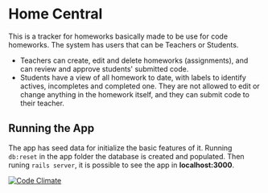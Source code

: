 # Home Central

This is a tracker for homeworks basically made to be use for code homeworks. The system has users that can be Teachers or Students.

- Teachers can create, edit and delete homeworks (assignments), and can review and approve students' submitted code.
- Students have a view of all homework to date, with labels to identify actives, incompletes and completed one. They are not allowed to edit or change anything in the homework itself, and they can submit code to their teacher.

## Running the App
The app has seed data for initialize the basic features of it. Running `db:reset` in the app folder the database is created and populated. Then runing `rails server`, it is possible to see the app in **localhost:3000**.

[![Code Climate](https://codeclimate.com/github/sebarmano/Submissions.png)](https://codeclimate.com/github/sebarmano/Submissions)
